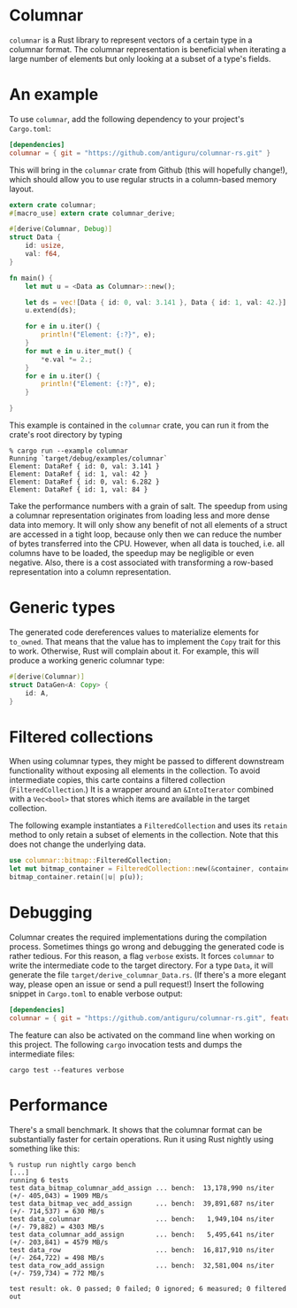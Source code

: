 # Columnar #

`columnar` is a Rust library to represent vectors of a certain type
in a columnar format. The columnar representation is beneficial when
iterating a large number of elements but only looking at a subset
of a type's fields.

# An example

To use `columnar`, add the following dependency to your project's
`Cargo.toml`:

```toml
[dependencies]
columnar = { git = "https://github.com/antiguru/columnar-rs.git" }
```

This will bring in the `columnar` crate from Github (this will hopefully change!),
which should allow you to use regular structs in a column-based memory layout.

```rust
extern crate columnar;
#[macro_use] extern crate columnar_derive;

#[derive(Columnar, Debug)]
struct Data {
    id: usize,
    val: f64,
}

fn main() {
    let mut u = <Data as Columnar>::new();

    let ds = vec![Data { id: 0, val: 3.141 }, Data { id: 1, val: 42.}];
    u.extend(ds);

    for e in u.iter() {
        println!("Element: {:?}", e);
    }
    for mut e in u.iter_mut() {
        *e.val *= 2.;
    }
    for e in u.iter() {
        println!("Element: {:?}", e);
    }

}
```

This example is contained in the `columnar` crate, you can run it from
the crate's root directory by typing

```
% cargo run --example columnar
Running `target/debug/examples/columnar`
Element: DataRef { id: 0, val: 3.141 }
Element: DataRef { id: 1, val: 42 }
Element: DataRef { id: 0, val: 6.282 }
Element: DataRef { id: 1, val: 84 }
```

Take the performance numbers with a grain of salt. The speedup from using a columnar
representation originates from loading less and more dense data into memory. It will only
show any benefit of not all elements of a struct are accessed in a tight loop, because
only then we can reduce the number of bytes transferred into the CPU. However, when all
data is touched, i.e. all columns have to be loaded, the speedup may be negligible or even
negative. Also, there is a cost associated with transforming a row-based representation
into a column representation.

# Generic types

The generated code dereferences values to materialize elements for `to_owned`.
That means that the value has to implement the `Copy` trait for this to work. Otherwise,
Rust will complain about it. For example, this will produce a working generic columnar
type:

```rust
#[derive(Columnar)]
struct DataGen<A: Copy> {
    id: A,
}
```

# Filtered collections

When using columnar types, they might be passed to different downstream functionality without
exposing all elements in the collection. To avoid intermediate copies, this carte contains
a filtered collection (`FilteredCollection`.) It is a wrapper around an `&IntoIterator`
combined with a `Vec<bool>` that stores which items are available in the target collection.

The following example instantiates a `FilteredCollection` and uses its `retain` method to only
retain a subset of elements in the collection. Note that this does not change the underlying data.
```rust
use columnar::bitmap::FilteredCollection;
let mut bitmap_container = FilteredCollection::new(&container, container.len());
bitmap_container.retain(|u| p(u));
```

# Debugging

Columnar creates the required implementations during the compilation process. Sometimes things
go wrong and debugging the generated code is rather tedious. For this reason, a flag `verbose`
exists. It forces `columnar` to write the intermediate code to the target directory. For a type
`Data`, it will generate the file `target/derive_columnar_Data.rs`. (If there's a more elegant way,
please open an issue or send a pull request!) Insert the following snippet in `Cargo.toml` to
enable verbose output:

```toml
[dependencies]
columnar = { git = "https://github.com/antiguru/columnar-rs.git", features = [ "verbose" ] }
```

The feature can also be activated on the command line when working on this project. The
following `cargo` invocation tests and dumps the intermediate files:

```
cargo test --features verbose
```

# Performance

There's a small benchmark. It shows that the columnar format can be substantially faster for
certain operations. Run it using Rust nightly using something like this:
```
% rustup run nightly cargo bench
[...]
running 6 tests
test data_bitmap_columnar_add_assign ... bench:  13,178,990 ns/iter (+/- 405,043) = 1909 MB/s
test data_bitmap_vec_add_assign      ... bench:  39,891,687 ns/iter (+/- 714,537) = 630 MB/s
test data_columnar                   ... bench:   1,949,104 ns/iter (+/- 79,882) = 4303 MB/s
test data_columnar_add_assign        ... bench:   5,495,641 ns/iter (+/- 203,841) = 4579 MB/s
test data_row                        ... bench:  16,817,910 ns/iter (+/- 264,722) = 498 MB/s
test data_row_add_assign             ... bench:  32,581,004 ns/iter (+/- 759,734) = 772 MB/s

test result: ok. 0 passed; 0 failed; 0 ignored; 6 measured; 0 filtered out
```
